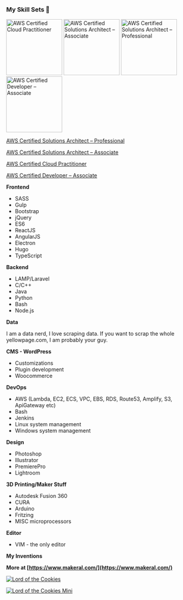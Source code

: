 ### My Skill Sets 👋

<a href="https://www.credly.com/badges/9b6ad094-2d01-4055-bd04-1170f9817847/public_url" target="_blank"><img src="https://images.credly.com/size/680x680/images/00634f82-b07f-4bbd-a6bb-53de397fc3a6/image.png" width="150" alt="AWS Certified Cloud Practitioner"/></a>
<a href="https://www.credly.com/badges/20c4c09d-cd3d-4302-8d2f-726d6f9bb5b8/public_url" target="blank"><img src="https://images.credly.com/size/680x680/images/0e284c3f-5164-4b21-8660-0d84737941bc/image.png" width="150" alt="AWS Certified Solutions Architect – Associate"/></a>
<a href="https://www.credly.com/badges/1e7a6ec8-d5f9-41aa-801f-0038e772cb65/public_url" target="_blank"><img src="https://images.credly.com/size/680x680/images/2d84e428-9078-49b6-a804-13c15383d0de/image.png" width="150" alt="AWS Certified Solutions Architect – Professional"/></a>
<a href="https://www.credly.com/badges/20ece24b-4447-497b-8f0a-7e4847ade080/public_url" target="_blank"><img src="https://images.credly.com/size/680x680/images/b9feab85-1a43-4f6c-99a5-631b88d5461b/image.png" width="150" alt="AWS Certified Developer – Associate"/></a>

[AWS Certified Solutions Architect – Professional](https://www.credly.com/badges/1e7a6ec8-d5f9-41aa-801f-0038e772cb65/public_url)

[AWS Certified Solutions Architect – Associate](https://www.youracclaim.com/badges/20cc3cd4-a9fc-4494-bf33-689be3ad736a)

[AWS Certified Cloud Practitioner](https://www.youracclaim.com/earner/earned/badge/f59e9bd8-833c-451f-a70b-644584676365)

[AWS Certified Developer – Associate](https://www.credly.com/badges/20ece24b-4447-497b-8f0a-7e4847ade080)

**Frontend**
* SASS
* Gulp
* Bootstrap
* jQuery
* ES6
* ReactJS
* AngularJS
* Electron
* Hugo
* TypeScript

**Backend**
* LAMP/Laravel
* C/C++
* Java
* Python
* Bash
* Node.js

**Data**

I am a data nerd, I love scraping data. If you want to scrap the whole yellowpage.com, I am probably your guy. 

**CMS - WordPress**
* Customizations
* Plugin development
* Woocommerce

**DevOps**
* AWS (Lambda, EC2, ECS, VPC, EBS, RDS, Route53, Amplify, S3, ApiGateway etc)
* Bash
* Jenkins
* Linux system management
* Windows system management

**Design**
* Photoshop
* Illustrator
* PremierePro
* Lightroom

**3D Printing/Maker Stuff**
* Autodesk Fusion 360
* CURA
* Arduino
* Fritzing
* MISC microprocessors

**Editor**
* VIM - the only editor<br>

**My Inventions**

**More at [https://www.makeral.com/](https://www.makeral.com/)**

[![Lord of the Cookies](https://azhao-public-tmp.s3.amazonaws.com/lord-of-the-cookies-mini.png)](https://www.youtube.com/watch?v=o0YrMbp4rdM "Lord of the Cookies")


[![Lord of the Cookies Mini](https://azhao-public-tmp.s3.amazonaws.com/lord-of-the-cookies.png)](https://www.youtube.com/watch?v=iOlXImnJAwg "Lord of the Cookies Mini")
